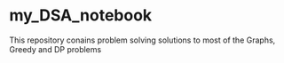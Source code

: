 # my_DSA_notebook
This repository conains problem solving solutions to most of the Graphs, Greedy and DP problems 
